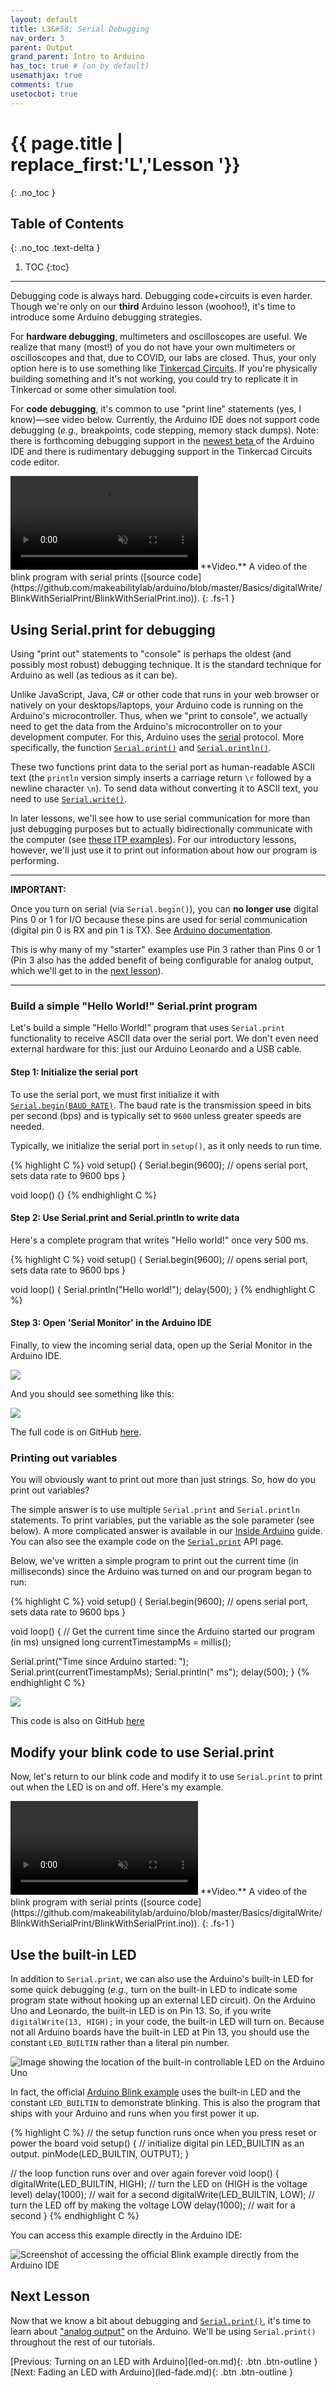 ```yaml
---
layout: default
title: L3&#58; Serial Debugging
nav_order: 3
parent: Output
grand_parent: Intro to Arduino
has_toc: true # (on by default)
usemathjax: true
comments: true
usetocbot: true
---
```

# {{ page.title | replace_first:'L','Lesson '}}
{: .no_toc }

## Table of Contents
{: .no_toc .text-delta }

1. TOC
{:toc}
---

Debugging code is always hard. Debugging code+circuits is even harder. Though we're only on our **third** Arduino lesson (woohoo!), it's time to introduce some Arduino debugging strategies.

For **hardware debugging**, multimeters and oscilloscopes are useful. We realize that many (most!) of you do not have your own multimeters or oscilloscopes and that, due to COVID, our labs are closed. Thus, your only option here is to use something like [Tinkercad Circuits](tinkercad.com/). If you're physically building something and it's not working, you could try to replicate it in Tinkercad or some other simulation tool.

For **code debugging**, it's common to use "print line" statements (yes, I know)—see video below. Currently, the Arduino IDE does not  support code debugging (*e.g.,* breakpoints, code stepping, memory stack dumps). Note: there is forthcoming debugging support in the [newest beta ](https://blog.arduino.cc/2021/03/01/announcing-the-arduino-ide-2-0-beta/) of the Arduino IDE and there is rudimentary debugging support in the Tinkercad Circuits code editor.

<video autoplay loop muted playsinline style="margin:0px">
  <source src="assets/movies/BlinkWithSerialPrint-IMG_5777_Trim_720p.mp4" type="video/mp4" />
</video>
**Video.** A video of the blink program with serial prints ([source code](https://github.com/makeabilitylab/arduino/blob/master/Basics/digitalWrite/BlinkWithSerialPrint/BlinkWithSerialPrint.ino)).
{: .fs-1 }

## Using Serial.print for debugging

Using "print out" statements to "console" is perhaps the oldest (and possibly most robust) debugging technique. It is the standard technique for Arduino as well (as tedious as it can be).

Unlike JavaScript, Java, C# or other code that runs in your web browser or natively on your desktops/laptops, your Arduino code is running on the Arduino's microcontroller. Thus, when we "print to console", we actually need to get the data from the Arduino's microcontroller on to your development computer. For this, Arduino uses the [serial](https://www.arduino.cc/reference/en/language/functions/communication/serial/) protocol. More specifically, the function [`Serial.print()`](https://www.arduino.cc/reference/en/language/functions/communication/serial/print/) and [`Serial.println()`](https://www.arduino.cc/reference/en/language/functions/communication/serial/println/).

These two functions print data to the serial port as human-readable ASCII text (the `println` version simply inserts a carriage return `\r` followed by a newline character `\n`). To send data without converting it to ASCII text, you need to use [`Serial.write()`](https://www.arduino.cc/reference/en/language/functions/communication/serial/write).

In later lessons, we'll see how to use serial communication for more than just debugging purposes but to actually bidirectionally communicate with the computer (see [these ITP examples](https://itp.nyu.edu/physcomp/labs/labs-serial-communication/)). For our introductory lessons, however, we'll just use it to print out information about how our program is performing.

---

**IMPORTANT:**

Once you turn on serial (via `Serial.begin()`), you can **no longer use** digital Pins 0 or 1 for I/O because these pins are used for serial communication (digital pin 0 is RX and pin 1 is TX). See [Arduino documentation](https://www.arduino.cc/en/reference/serial).

This is why many of my "starter" examples use Pin 3 rather than Pins 0 or 1 (Pin 3 also has the added benefit of being configurable for analog output, which we'll get to in the [next lesson](led-fade.md)).

---

### Build a simple "Hello World!" Serial.print program
Let's build a simple "Hello World!" program that uses `Serial.print` functionality to receive ASCII data over the serial port. We don't even need external hardware for this: just our Arduino Leonardo and a USB cable.

#### Step 1: Initialize the serial port

To use the serial port, we must first initialize it with [`Serial.begin(BAUD_RATE)`](https://www.arduino.cc/reference/en/language/functions/communication/serial/begin/). The baud rate is the transmission speed in bits per second (bps) and is typically set to `9600` unless greater speeds are needed.

Typically, we initialize the serial port in `setup()`, as it only needs to run time.

{% highlight C %}
void setup() {
  Serial.begin(9600); // opens serial port, sets data rate to 9600 bps
}

void loop() {}
{% endhighlight C %}

#### Step 2: Use Serial.print and Serial.println to write data

Here's a complete program that writes "Hello world!" once very 500 ms.

{% highlight C %}
void setup() {
  Serial.begin(9600); // opens serial port, sets data rate to 9600 bps
}

void loop() {
  Serial.println("Hello world!");
  delay(500);
}
{% endhighlight C %}

#### Step 3: Open 'Serial Monitor' in the Arduino IDE

Finally, to view the incoming serial data, open up the Serial Monitor in the Arduino IDE. 

![](assets/images/BlinkWithSerialPrint_OpenSerialMonitor.png)

And you should see something like this:

![](assets/images/SerialPrintHelloWorld_SerialMonitor.png)

The full code is on GitHub [here](https://github.com/makeabilitylab/arduino/blob/master/Basics/serial/SerialPrintHelloWorld/SerialPrintHelloWorld.ino).

### Printing out variables

You will obviously want to print out more than just strings. So, how do you print out variables?

The simple answer is to use multiple `Serial.print` and `Serial.println` statements. To print variables, put the variable as the sole parameter (see below). A more complicated answer is available in our [Inside Arduino](inside-arduino.md) guide. You can also see the example code on the [`Serial.print`](https://www.arduino.cc/reference/en/language/functions/communication/serial/print/) API page.

Below, we've written a simple program to print out the current time (in milliseconds) since the Arduino was turned on and our program began to run:

{% highlight C %}
void setup() {
  Serial.begin(9600); // opens serial port, sets data rate to 9600 bps
}

void loop() {
  // Get the current time since the Arduino started our program (in ms)
  unsigned long currentTimestampMs = millis();

  Serial.print("Time since Arduino started: ");
  Serial.print(currentTimestampMs);
  Serial.println(" ms");
  delay(500);
}
{% endhighlight C %}

![](assets/images/SerialPrintTimeStamp_ArduinoSerialMonitorScreenshot.png)

This code is also on GitHub [here](https://github.com/makeabilitylab/arduino/blob/master/Basics/serial/SerialPrintTimestamp/SerialPrintTimestamp.ino)

<!-- String formatting: https://cpp4arduino.com/2020/02/07/how-to-format-strings-without-the-string-class.html -->

## Modify your blink code to use Serial.print

Now, let's return to our blink code and modify it to use `Serial.print` to print out when the LED is on and off. Here's my example.

<video autoplay loop muted playsinline style="margin:0px">
  <source src="assets/movies/BlinkWithSerialPrint-IMG_5777_Trim_720p.mp4" type="video/mp4" />
</video>
**Video.** A video of the blink program with serial prints ([source code](https://github.com/makeabilitylab/arduino/blob/master/Basics/digitalWrite/BlinkWithSerialPrint/BlinkWithSerialPrint.ino)).
{: .fs-1 }

## Use the built-in LED

In addition to `Serial.print`, we can also use the Arduino's built-in LED for some quick debugging (*e.g.,* turn on the built-in LED to indicate some program state without hooking up an external LED circuit). On the Arduino Uno and Leonardo, the built-in LED is on Pin 13. So, if you write `digitalWrite(13, HIGH);` in your code, the built-in LED will turn on. Because not all Arduino boards have the built-in LED at Pin 13, you should use the constant `LED_BUILTIN` rather than a literal pin number.

![Image showing the location of the built-in controllable LED on the Arduino Uno](assets/images/ArduinoUno_BuiltInLEDLocation.png)

In fact, the official [Arduino Blink example](http://www.arduino.cc/en/Tutorial/Blink) uses the built-in LED and the constant `LED_BUILTIN` to demonstrate blinking. This is also the program that ships with your Arduino and runs when you first power it up. 

{% highlight C %}
// the setup function runs once when you press reset or power the board
void setup() {
  // initialize digital pin LED_BUILTIN as an output.
  pinMode(LED_BUILTIN, OUTPUT);
}

// the loop function runs over and over again forever
void loop() {
  digitalWrite(LED_BUILTIN, HIGH);   // turn the LED on (HIGH is the voltage level)
  delay(1000);                       // wait for a second
  digitalWrite(LED_BUILTIN, LOW);    // turn the LED off by making the voltage LOW
  delay(1000);                       // wait for a second
}
{% endhighlight C %}

You can access this example directly in the Arduino IDE:

![Screenshot of accessing the official Blink example directly from the Arduino IDE](assets/images/ArduinoIDE_FileMenuToBlinkExample.png)

## Next Lesson

Now that we know a bit about debugging and [`Serial.print()`](https://www.arduino.cc/reference/en/language/functions/communication/serial/print/), it's time to learn about ["analog output"]((led-fade.md)) on the Arduino. We'll be using `Serial.print()` throughout the rest of our tutorials.

<!-- In the [next lesson](led-fade.md), we will learn how to control the output voltage not just at two levels, `LOW` (0V) or `HIGH` (5V), but at finer levels between 0 and 5V using [`analogWrite(int pin, int value)`](https://www.arduino.cc/reference/en/language/functions/analog-io/analogwrite/). -->

<span class="fs-6">
[Previous: Turning on an LED with Arduino](led-on.md){: .btn .btn-outline }
[Next: Fading an LED with Arduino](led-fade.md){: .btn .btn-outline }
</span>
